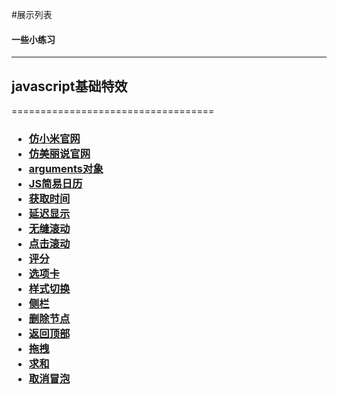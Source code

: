 #展示列表
<h4>一些小练习</h4><hr/>
<h2>javascript基础特效</h2>
===================================
<h3>
<ul>
<li style="font-size='12px'"><a href="http://misliu.github.io/web/xiaomi/index.html">仿小米官网</a></li>
<li style="font-size='12px'"><a href="http://misliu.github.io/web/%E7%BE%8E%E4%B8%BD%E8%AF%B4/index.html">仿美丽说官网</a></li>
<li style="font-size='12px'"><a href="http://misliu.github.io/web/coding/arguments.html">arguments对象</li>
<li style="font-size='12px'"><a href="http://misliu.github.io/web/coding/calendar.html">JS简易日历</a></li>
<li style="font-size='12px'"><a href="http://misliu.github.io/web/coding/clock.html">获取时间</a></li>
<li style="font-size='12px'"><a href="http://misliu.github.io/web/coding/delay.html">延迟显示</a></li>
<li style="font-size='12px'"><a href="http://misliu.github.io/web/coding/marquee.html">无缝滚动</a></li>
<li style="font-size='12px'"><a href="http://misliu.github.io/web/coding/marquee1.html">点击滚动</a></li>
<li style="font-size='12px'"><a href="http://misliu.github.io/web/coding/score.html">评分</a></li>
<li style="font-size='12px'"><a href="http://misliu.github.io/web/coding/tab.html">选项卡</a></li>
<li style="font-size='12px'"><a href="http://misliu.github.io/web/coding/toggleCss.html">样式切换</a></li>
<li style="font-size='12px'"><a href="http://misliu.github.io/web/coding/%E4%BE%A7%E8%BE%B9%E6%A0%8F.html">侧栏</a></li>
<li style="font-size='12px'"><a href="http://misliu.github.io/web/coding/%E5%85%A8%E9%80%89%E4%B8%8E%E5%88%A0%E9%99%A4.html">删除节点</a></li>
<li style="font-size='12px'"><a href="http://misliu.github.io/web/coding/%E5%9B%9E%E5%88%B0%E9%A1%B6%E9%83%A8.html">返回顶部</a></li>
<li style="font-size='12px'"><a href="http://misliu.github.io/web/coding/%E6%8B%96%E6%8B%BD.html">拖拽</a></li>
<li style="font-size='12px'"><a href="http://misliu.github.io/web/coding/%E6%B1%82%E5%92%8C.html">求和</a></li>
<li style="font-size='12px'"><a href="http://misliu.github.io/web/coding/%E9%9F%B3%E4%B9%90%E5%88%97%E8%A1%A8%E4%B8%8E%E9%98%BB%E6%AD%A2%E4%BA%8B%E4%BB%B6%E5%86%92%E6%B3%A1.html">取消冒泡</a></li>
<ul>  
</h3>
